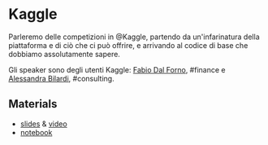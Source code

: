 # Kaggle

Parleremo delle competizioni in @Kaggle, partendo da un'infarinatura della piattaforma e di ciò che ci può offrire, e arrivando al codice di base che dobbiamo assolutamente sapere.

Gli speaker sono degli utenti Kaggle: [Fabio Dal Forno](https://www.kaggle.com/fdalforno), #finance e [Alessandra Bilardi](https://www.kaggle.com/alessandrabilardi), #consulting.

## Materials

* [slides](PyDataVenice14.pdf) & [video](https://www.youtube.com/watch?v=ouu_zBRA7Gs)
* [notebook](https://www.kaggle.com/code/fdalforno/baseline-eda-analisys)
